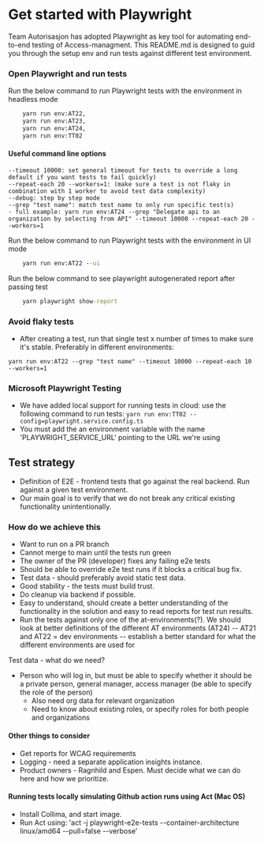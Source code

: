 # Get started with Playwright

Team Autorisasjon has adopted Playwright as key tool for automating end-to-end testing of Access-managment. This README.md is designed to guid you through the setup env and run tests against different test environment.

### Open Playwright and run tests

Run the below command to run Playwright tests with the environment in headless mode

```cmd
    yarn run env:AT22,
    yarn run env:AT23,
    yarn run env:AT24,
    yarn run env:TT02
```

#### Useful command line options

```
--timeout 10000: set general timeout for tests to override a long default if you want tests to fail quickly)
--repeat-each 20 --workers=1: (make sure a test is not flaky in combination with 1 worker to avoid test data complexity)
--debug: step by step mode
--grep "test name": match test name to only run specific test(s)
- full example: yarn run env:AT24 --grep "Delegate api to an organization by selecting from API" --timeout 10000 --repeat-each 20 --workers=1
```

Run the below command to run Playwright tests with the environment in UI mode

```cmd
    yarn run env:AT22 --ui
```

Run the below command to see playwright autogenerated report after passing test

```cmd
    yarn playwright show-report
```

### Avoid flaky tests

- After creating a test, run that single test x number of times to make sure it's stable. Preferably in different environments:

```
yarn run env:AT22 --grep "test name" --timeout 10000 --repeat-each 10 --workers=1
```

### Microsoft Playwright Testing
- We have added local support for running tests in cloud: use the following command to run tests:
``` yarn run env:TT02 --config=playwright.service.config.ts ```         
- You must add the an environment variable with the name 'PLAYWRIGHT_SERVICE_URL' pointing to the URL we're using  

## Test strategy

- Definition of E2E - frontend tests that go against the real backend. Run against a given test environment.
- Our main goal is to verify that we do not break any critical existing functionality unintentionally.

### How do we achieve this

- Want to run on a PR branch
- Cannot merge to main until the tests run green
- The owner of the PR (developer) fixes any failing e2e tests
- Should be able to override e2e test runs if it blocks a critical bug fix.
- Test data - should preferably avoid static test data.
- Good stability - the tests must build trust.
- Do cleanup via backend if possible.
- Easy to understand, should create a better understanding of the functionality in the solution and easy to read reports for test run results.
- Run the tests against only one of the at-environments(?). We should look at better definitions of the different AT environments (AT24)
  -- AT21 and AT22 = dev environments
  -- establish a better standard for what the different environments are used for

Test data - what do we need?

- Person who will log in, but must be able to specify whether it should be a private person, general manager, access manager (be able to specify the role of the person)
  - Also need org data for relevant organization
  - Need to know about existing roles, or specify roles for both people and organizations

#### Other things to consider

- Get reports for WCAG requirements
- Logging - need a separate application insights instance.
- Product owners - Ragnhild and Espen. Must decide what we can do here and how we prioritize.

#### Running tests locally simulating Github action runs using Act (Mac OS)
- Install Collima, and start image.
- Run Act using: 'act -j playwright-e2e-tests --container-architecture linux/amd64 --pull=false --verbose'